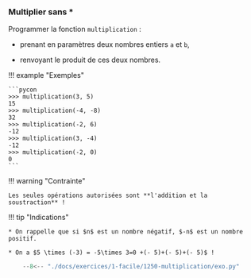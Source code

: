 

### Multiplier sans * 


Programmer la fonction `multiplication` :

* prenant en paramètres deux nombres entiers `a` et `b`,
  
* renvoyant le produit de ces deux nombres.
 
!!! example "Exemples"

    ```pycon
    >>> multiplication(3, 5)
    15
    >>> multiplication(-4, -8)
    32
    >>> multiplication(-2, 6)
    -12
    >>> multiplication(3, -4)
    -12
    >>> multiplication(-2, 0)
    0
    ```

!!! warning "Contrainte"

    Les seules opérations autorisées sont **l'addition et la soustraction** !

!!! tip "Indications"

    * On rappelle que si $n$ est un nombre négatif, $-n$ est un nombre positif.

    * On a $5 \times (-3) = -5\times 3=0 +(- 5)+(- 5)+(- 5)$ !



```python
    --8<-- "./docs/exercices/1-facile/1250-multiplication/exo.py"
```

